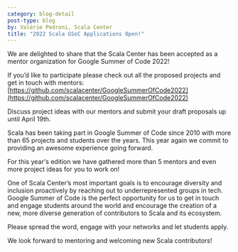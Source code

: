 ```yaml
---
category: blog-detail
post-type: blog
by: Valérie Pedroni, Scala Center
title: "2022 Scala GSoC Applications Open!"
---
```


We are delighted to share that the Scala Center has been accepted as a mentor organization for Google Summer of Code 2022!

If you’d like to participate please check out all the proposed projects and get in touch with mentors: [https://github.com/scalacenter/GoogleSummerOfCode2022](https://github.com/scalacenter/GoogleSummerOfCode2022)

Discuss project ideas with our mentors and submit your draft proposals up until April 19th.

Scala has been taking part in Google Summer of Code since 2010 with more than 65 projects and students over the years. This year again we commit to providing an awesome experience going forward.

For this year's edition we have gathered more than 5 mentors and even more project ideas for you to work on!

One of Scala Center’s most important goals is to encourage diversity and inclusion proactively by reaching out to underrepresented groups in tech. Google Summer of Code is the perfect opportunity for us to get in touch and engage students around the world and encourage the creation of a new, more diverse generation of contributors to Scala and its ecosystem.

Please spread the word, engage with your networks and let students apply.

We look forward to mentoring and welcoming new Scala contributors!
